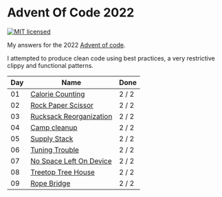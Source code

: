 # Advent Of Code 2022

[![MIT licensed](https://img.shields.io/badge/license-MIT-blue.svg)](./LICENSE)

My answers for the 2022 [Advent of code](https://adventofcode.com/2022).

I attempted to produce clean code using best practices, a very restrictive clippy and functional patterns.

| Day | Name | Done |
|-----|------|------|
| 01 | [Calorie Counting](day_01/src/main.rs)|  2 / 2 |
| 02 | [Rock Paper Scissor](day_02/src/main.rs)|  2 / 2 |
| 03 | [Rucksack Reorganization](day_03/src/main.rs)|  2 / 2 |
| 04 | [Camp cleanup](day_04/src/main.rs)|  2 / 2 |
| 05 | [Supply Stack](day_05/src/main.rs)|  2 / 2 |
| 06 | [Tuning Trouble](day_06/src/main.rs)|  2 / 2 |
| 07 | [No Space Left On Device](day_07/src/main.rs)|  2 / 2 |
| 08 | [Treetop Tree House](day_08/src/main.rs)|  2 / 2 |
| 09 | [Rope Bridge](day_09/src/main.rs)|  2 / 2 |
